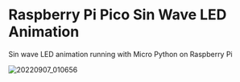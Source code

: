 # Raspberry Pi Pico Sin Wave LED Animation

Sin wave LED animation running with Micro Python on Raspberry Pi

![20220907_010656](https://user-images.githubusercontent.com/93278577/188684047-1e4aa957-b489-427a-82f7-d7161997f90d.gif)
